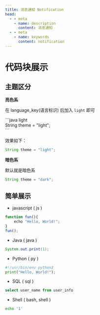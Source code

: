 ```yaml
---
title: 消息通知 Notification
head:
  - - meta
    - name: description
      content: 消息通知
  - - meta
    - name: keywords
      content: notification
---
```


# 代码块展示


## 主题区分

**亮色系**

在 language_key(语言标识) 后加入  `light` 即可

<div>
```java light
</div>
String theme = "light";
<div>
```
</div>

效果如下：

```java light
String theme = "light";
```

**暗色系**

默认就是暗色系

```java
String theme = "dark";
```


## 简单展示
  
- javascript ( js )

```js 
function fun(){
	echo "Hello, World!";
}
fun();
```

- Java ( java )
```java
System.out.print(1);
```
- Python ( py )

```py
#!/usr/bin/env python3
print("Hello, World!");
```

- SQL ( sql )
```sql
select user_name from user_info
```

- Shell ( bash, shell )
```bash
echo '1'
```
